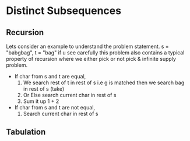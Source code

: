 # Distinct Subsequences

## Recursion

Lets consider an example to understand the problem statement.
s = "babgbag", t = "bag" if u see carefully this problem also contains
a typical property of recursion where we either pick or not pick & infinite
supply problem.

- If char from s and t are equal,
  1. We search rest of t in rest of s i.e g is matched then we search bag in rest of s
  (take)
  2. Or Else search current char in rest of s
  3. Sum it up 1 + 2
- If char from s and t are not equal,
  1. Search current char in rest of s

## Tabulation